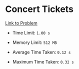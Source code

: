 # Concert Tickets

[Link to Problem](https://cses.fi/problemset/task/1091)

- Time Limit: ```1.00 s```
- Memory Limit: ```512 MB```

- Average Time Taken: ```0.12 s```
- Maximum Time Taken: ```0.32 s```
